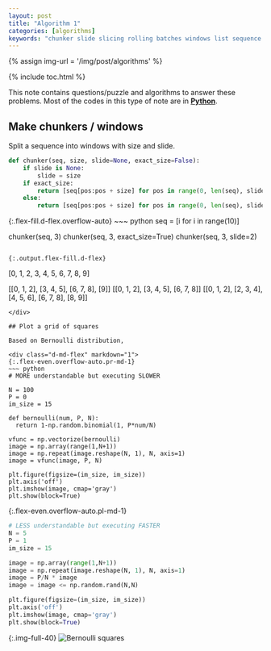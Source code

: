 ```yaml
---
layout: post
title: "Algorithm 1"
categories: [algorithms]
keywords: "chunker slide slicing rolling batches windows list sequence split imshow plot true false grid squares bernoulli distribution algorithm python"
---
```


{% assign img-url = '/img/post/algorithms' %}

{% include toc.html %}

This note contains questions/puzzle and algorithms to answer these problems. Most of the codes in this type of note are in [**Python**](/notes#python).

## Make chunkers / windows

Split a sequence into windows with size and slide.

~~~ python
def chunker(seq, size, slide=None, exact_size=False):
    if slide is None:
        slide = size
    if exact_size:
        return [seq[pos:pos + size] for pos in range(0, len(seq), slide) if len(seq[pos:pos + size]) == size]
    else:
        return [seq[pos:pos + size] for pos in range(0, len(seq), slide)]
~~~

<div class="d-md-flex" markdown="1">
{:.flex-fill.d-flex.overflow-auto}
~~~ python
seq = [i for i in range(10)]

chunker(seq, 3)
chunker(seq, 3, exact_size=True)
chunker(seq, 3, slide=2)
~~~

{:.output.flex-fill.d-flex}
~~~
[0, 1, 2, 3, 4, 5, 6, 7, 8, 9]

[[0, 1, 2], [3, 4, 5], [6, 7, 8], [9]]
[[0, 1, 2], [3, 4, 5], [6, 7, 8]]
[[0, 1, 2], [2, 3, 4], [4, 5, 6], [6, 7, 8], [8, 9]]
~~~
</div>

## Plot a grid of squares

Based on Bernoulli distribution,

<div class="d-md-flex" markdown="1">
{:.flex-even.overflow-auto.pr-md-1}
~~~ python
# MORE understandable but executing SLOWER

N = 100
P = 0
im_size = 15

def bernoulli(num, P, N):
  return 1-np.random.binomial(1, P*num/N)

vfunc = np.vectorize(bernoulli)
image = np.array(range(1,N+1))
image = np.repeat(image.reshape(N, 1), N, axis=1)
image = vfunc(image, P, N)

plt.figure(figsize=(im_size, im_size))
plt.axis('off')
plt.imshow(image, cmap='gray')
plt.show(block=True)
~~~

{:.flex-even.overflow-auto.pl-md-1}
~~~ python
# LESS understandable but executing FASTER
N = 5
P = 1
im_size = 15

image = np.array(range(1,N+1))
image = np.repeat(image.reshape(N, 1), N, axis=1)
image = P/N * image
image = image <= np.random.rand(N,N)

plt.figure(figsize=(im_size, im_size))
plt.axis('off')
plt.imshow(image, cmap='gray')
plt.show(block=True)
~~~
</div>

{:.img-full-40}
![Bernoulli squares]({{img-url}}/bernoulli-squares.png)